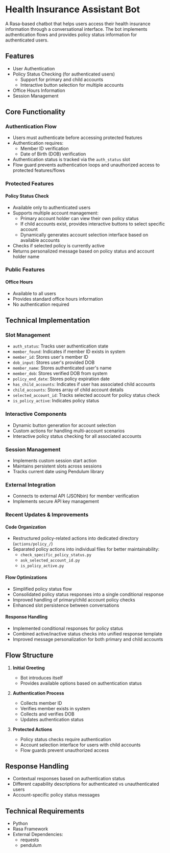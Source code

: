 # Health Insurance Assistant Bot

A Rasa-based chatbot that helps users access their health insurance information through a conversational interface. The bot implements authentication flows and provides policy status information for authenticated users.

## Features

- User Authentication
- Policy Status Checking (for authenticated users)
  - Support for primary and child accounts
  - Interactive button selection for multiple accounts
- Office Hours Information
- Session Management

## Core Functionality

### Authentication Flow
- Users must authenticate before accessing protected features
- Authentication requires:
  - Member ID verification
  - Date of Birth (DOB) verification
- Authentication status is tracked via the `auth_status` slot
- Flow guard prevents authentication loops and unauthorized access to protected features/flows

### Protected Features

#### Policy Status Check
- Available only to authenticated users
- Supports multiple account management:
  - Primary account holder can view their own policy status
  - If child accounts exist, provides interactive buttons to select specific account
  - Dynamically generates account selection interface based on available accounts
- Checks if selected policy is currently active
- Returns personalized message based on policy status and account holder name

### Public Features

#### Office Hours
- Available to all users
- Provides standard office hours information
- No authentication required

## Technical Implementation

### Slot Management
- `auth_status`: Tracks user authentication state
- `member_found`: Indicates if member ID exists in system
- `member_id`: Stores user's member ID
- `dob_input`: Stores user's provided DOB
- `member_name`: Stores authenticated user's name
- `member_dob`: Stores verified DOB from system
- `policy_end_date`: Stores policy expiration date
- `has_child_accounts`: Indicates if user has associated child accounts
- `child_accounts`: Stores array of child account details
- `selected_account_id`: Tracks selected account for policy status check
- `is_policy_active`: Indicates policy status

### Interactive Components
- Dynamic button generation for account selection
- Custom actions for handling multi-account scenarios
- Interactive policy status checking for all associated accounts

### Session Management
- Implements custom session start action
- Maintains persistent slots across sessions
- Tracks current date using Pendulum library

### External Integration
- Connects to external API (JSONbin) for member verification
- Implements secure API key management

### Recent Updates & Improvements

#### Code Organization
- Restructured policy-related actions into dedicated directory (`actions/policy_/`)
- Separated policy actions into individual files for better maintainability:
  - `check_specific_policy_status.py`
  - `ask_selected_account_id.py`
  - `is_policy_active.py`

#### Flow Optimizations
- Simplified policy status flow
- Consolidated policy status responses into a single conditional response
- Improved handling of primary/child account policy checks
- Enhanced slot persistence between conversations

#### Response Handling
- Implemented conditional responses for policy status
- Combined active/inactive status checks into unified response template
- Improved message personalization for both primary and child accounts

## Flow Structure

1. **Initial Greeting**
   - Bot introduces itself
   - Provides available options based on authentication status

2. **Authentication Process**
   - Collects member ID
   - Verifies member exists in system
   - Collects and verifies DOB
   - Updates authentication status

3. **Protected Actions**
   - Policy status checks require authentication
   - Account selection interface for users with child accounts
   - Flow guards prevent unauthorized access

## Response Handling

- Contextual responses based on authentication status
- Different capability descriptions for authenticated vs unauthenticated users
- Account-specific policy status messages

## Technical Requirements

- Python
- Rasa Framework
- External Dependencies:
  - requests
  - pendulum 